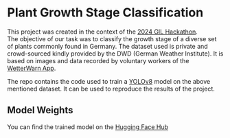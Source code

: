 # Plant Growth Stage Classification

This project was created in the context of the [2024 GIL Hackathon](https://ef-sw.de/hackathon-2024/).  
The objective of our task was to classify the growth stage of a diverse set of plants commonly found in Germany. The dataset used is private and crowd-sourced kindly provided by the DWD (German Weather Institute). It is based on images and data recorded by voluntary workers of the [WetterWarn App](https://www.dwd.de/EN/ourservices/warnwetterapp/warnwetterapp.html).

The repo contains the code used to train a [YOLOv8](https://github.com/ultralytics/ultralytics) model on the above mentioned dataset. It can be used to reproduce the results of the project.

## Model Weights

You can find the trained model on the [Hugging Face Hub](https://huggingface.co/kkmarv/gil44-plant-growth-stage-detection)
